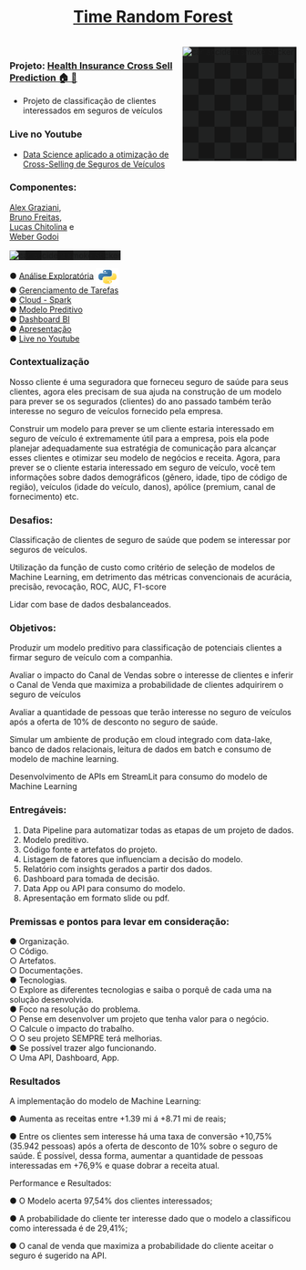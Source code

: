 <h1 align=center><a target="_blank" href="https://demo.gethugothemes.com/liva" rel="nofollow">Time Random Forest</a> <a  target="_blank"></a></h1>
</div>
 <div style="display: inline_block"><br>
<img align="right" img class="giphy-gif-img giphy-img-loaded" src="https://media1.giphy.com/media/4mc6Dsn9gyWTS/200w.gif?cid=ecf05e47bhsy1gj453r24ma84o3sdpb5x0l5uys3qfp3il1h&amp;rid=200w.gif&amp;ct=s" width="200" height="200" alt="car accident smoke Sticker" style="background: url(&quot;data:image/png;base64,iVBORw0KGgoAAAANSUhEUgAAADgAAAA4AQMAAACSSKldAAAABlBMVEUhIiIWFhYoSqvJAAAAGElEQVQY02MAAv7///8PWxqIPwDZw5UGABtgwz2xhFKxAAAAAElFTkSuQmCC&quot;) 0px 0px;">
 </div>
 
### Projeto: [Health Insurance Cross Sell Prediction 🏠 🏥](https://www.kaggle.com/anmolkumar/health-insurance-cross-sell-prediction)
- Projeto de classificação de clientes interessados em seguros de veículos

### Live no Youtube
- [Data Science aplicado a otimização de Cross-Selling de Seguros de Veículos](https://www.youtube.com/watch?v=u38TWKPP_Q4)

### Componentes:  
[Alex Graziani](https://github.com/awildt01),    
[Bruno Freitas](https://github.com/Freitashbruno),  
[Lucas Chitolina](https://github.com/Chitolina) e     
[Weber Godoi](https://github.com/webercg)    


<img align="center" img class="giphy-gif-img giphy-img-loaded" src="https://github.com/webercg/Data-Science-Projects/blob/main/Health-Insurance-Cross-Sell-Prediction/app-streamlit2.gif" width="1000" height="700" alt="car accident smoke Sticker" style="background: url(&quot;data:image/png;base64,iVBORw0KGgoAAAANSUhEUgAAADgAAAA4AQMAAACSSKldAAAABlBMVEUhIiIWFhYoSqvJAAAAGElEQVQY02MAAv7///8PWxqIPwDZw5UGABtgwz2xhFKxAAAAAElFTkSuQmCC&quot;) 0px 0px;">


● [Análise Exploratória](https://github.com/webercg/Health-Insurance-Cross-Sell-Prediction/tree/main/EDA) <img align="center" alt="Jupyter" height="30" width="40" src="https://raw.githubusercontent.com/devicons/devicon/master/icons/python/python-original.svg">  
● [Gerenciamento de Tarefas](https://trello.com/b/Nypkyrp3/randomforest)  
● [Cloud - Spark](https://github.com/webercg/Data-Science-Projects/tree/main/Health-Insurance-Cross-Sell-Prediction/Engenharia%20de%20dados/pyspark)  
● [Modelo Preditivo](https://github.com/webercg/Health-Insurance-Cross-Sell-Prediction/tree/main/API/model)  
● [Dashboard BI](https://github.com/webercg/Health-Insurance-Cross-Sell-Prediction/tree/main/DashBoard-PowerBI)  
● [Apresentação](https://github.com/webercg/Health-Insurance-Cross-Sell-Prediction/tree/main/apresentacao)  
● [Live no Youtube](https://www.youtube.com/watch?v=u38TWKPP_Q4)

### Contextualização

Nosso cliente é uma seguradora que forneceu seguro de saúde para seus clientes, agora eles precisam de sua ajuda na construção de um modelo para prever se os segurados (clientes) do ano passado também terão interesse no seguro de veículos fornecido pela empresa.

Construir um modelo para prever se um cliente estaria interessado em seguro de veículo é extremamente útil para a empresa, pois ela pode planejar adequadamente sua estratégia de comunicação para alcançar esses clientes e otimizar seu modelo de negócios e receita. Agora, para prever se o cliente estaria interessado em seguro de veículo, você tem informações sobre dados demográficos (gênero, idade, tipo de código de região), veículos (idade do veículo, danos), apólice (premium, canal de fornecimento) etc.


### Desafios:

Classificação de clientes de seguro de saúde que podem se interessar por seguros de veículos.

Utilização da função de custo como critério de seleção de modelos de Machine Learning, em detrimento das métricas convencionais de acurácia, precisão, revocação, ROC, AUC, F1-score

Lidar com base de dados desbalanceados.

### Objetivos:

Produzir um modelo preditivo para classificação de potenciais clientes a firmar seguro de veículo com a 
companhia.

Avaliar o impacto do Canal de Vendas sobre o interesse de clientes e inferir o Canal de Venda que maximiza a probabilidade de clientes adquirirem o seguro de veículos

Avaliar a quantidade de pessoas que terão interesse no seguro de veículos após a oferta de 10% de desconto no seguro de saúde.

Simular um ambiente de produção em cloud integrado com data-lake, banco de dados relacionais, leitura de dados em batch e consumo de modelo de machine learning.

Desenvolvimento de APIs em StreamLit para consumo do modelo de Machine Learning


### Entregáveis:

1. Data Pipeline para automatizar todas as etapas de 
um projeto de dados.
2. Modelo preditivo.
3. Código fonte e artefatos do projeto.
4. Listagem de fatores que influenciam a decisão do 
modelo.
5. Relatório com insights gerados a partir dos dados.
6. Dashboard para tomada de decisão.
7. Data App ou API para consumo do modelo.
8. Apresentação em formato slide ou pdf.

### Premissas e pontos para levar em consideração:  
● Organização.  
  ○ Código.  
  ○ Artefatos.  
  ○ Documentações.  
● Tecnologias.  
  ○ Explore as diferentes tecnologias e saiba o 
  porquê de cada uma na solução desenvolvida.  
● Foco na resolução do problema.  
  ○ Pense em desenvolver um projeto que tenha 
  valor para o negócio.  
  ○ Calcule o impacto do trabalho.  
  ○ O seu projeto SEMPRE terá melhorias.  
● Se possível trazer algo funcionando.  
  ○ Uma API, Dashboard, App.  

### Resultados

A implementação do modelo de Machine Learning:

● Aumenta as receitas entre +1.39 mi á +8.71 mi de reais;

● Entre os clientes sem interesse há uma taxa de conversão +10,75% (35.942 pessoas) após a oferta de desconto de 10% sobre o seguro de saúde. É possível, dessa forma, aumentar a quantidade de pessoas interessadas em +76,9% e quase dobrar a receita atual.

Performance e Resultados:

● O Modelo acerta 97,54% dos clientes interessados;

● A probabilidade do cliente ter interesse dado que o modelo a classificou como interessada é de 29,41%;

● O canal de venda que maximiza a probabilidade do cliente aceitar o seguro é sugerido na API.
